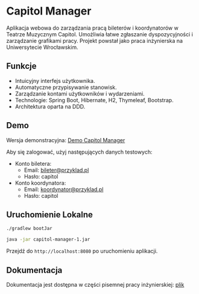 # Capitol Manager

Aplikacja webowa do zarządzania pracą bileterów i koordynatorów w Teatrze Muzycznym Capitol. Umożliwia łatwe zgłaszanie dyspozycyjności i zarządzanie grafikami pracy. Projekt powstał jako praca inżynierska na Uniwersytecie Wrocławskim.

## Funkcje

- Intuicyjny interfejs użytkownika.
- Automatyczne przypisywanie stanowisk.
- Zarządzanie kontami użytkowników i wydarzeniami.
- Technologie: Spring Boot, Hibernate, H2, Thymeleaf, Bootstrap.
- Architektura oparta na DDD.

## Demo

Wersja demonstracyjna: [Demo Capitol Manager](https://capitol-manager.onrender.com)

Aby się zalogować, użyj następujących danych testowych:

- Konto biletera:
  - Email: bileter@przyklad.pl
  - Hasło: capitol
- Konto koordynatora:
  - Email: koordynator@przyklad.pl
  - Hasło: capitol

## Uruchomienie Lokalne

```bash
./gradlew bootJar
```

```bash
java -jar capitol-manager-1.jar
```
Przejdź do `http://localhost:8080` po uruchomieniu aplikacji.

## Dokumentacja

Dokumentacja jest dostępna w części pisemnej pracy inżynierskiej: [plik](thesis/Jarzabek_obsluga_widowni_teatru.pdf)
